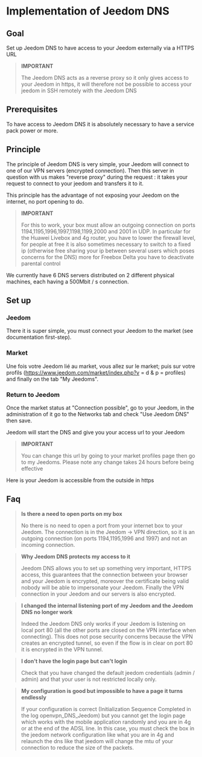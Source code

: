# Implementation of Jeedom DNS

## Goal

Set up Jeedom DNS to have access to your Jeedom externally via a HTTPS URL

> **IMPORTANT**
>
>The Jeedom DNS acts as a reverse proxy so it only gives access to your Jeedom in https, it will therefore not be possible to access your jeedom in SSH remotely with the Jeedom DNS

## Prerequisites

To have access to Jeedom DNS it is absolutely necessary to have a service pack power or more.

## Principle

The principle of Jeedom DNS is very simple, your Jeedom will connect to one of our VPN servers (encrypted connection). Then this server in question with us makes "reverse proxy" during the request : it takes your request to connect to your jeedom and transfers it to it.

This principle has the advantage of not exposing your Jeedom on the internet, no port opening to do.

> **IMPORTANT**
>
> For this to work, your box must allow an outgoing connection on ports 1194,1195,1996,1997,1198,1199,2000 and 2001 in UDP. In particular for the Huawei Livebox and 4g router, you have to lower the firewall level, for people at free it is also sometimes necessary to switch to a fixed ip (otherwise free sharing your ip between several users which poses concerns for the DNS) more for Freebox Delta you have to deactivate parental control

We currently have 6 DNS servers distributed on 2 different physical machines, each having a 500Mbit / s connection. 

## Set up

### Jeedom

There it is super simple, you must connect your Jeedom to the market (see documentation first-step). 

### Market

Une fois votre Jeedom lié au market, vous allez sur le market; puis sur votre profils (https://www.jeedom.com/market/index.php?v = d & p = profiles) and finally on the tab "My Jeedoms".

### Return to Jeedom

Once the market status at "Connection possible", go to your Jeedom, in the administration of it go to the Networks tab and check "Use Jeedom DNS" then save.

Jeedom will start the DNS and give you your access url to your Jeedom

> **IMPORTANT**
>
> You can change this url by going to your market profiles page then go to my Jeedoms. Please note any change takes 24 hours before being effective

Here is your Jeedom is accessible from the outside in https

## Faq

> **Is there a need to open ports on my box**
>
> No there is no need to open a port from your internet box to your Jeedom. The connection is in the Jeedom -> VPN direction, so it is an outgoing connection (on ports 1194,1195,1996 and 1997) and not an incoming connection.

> **Why Jeedom DNS protects my access to it**
>
> Jeedom DNS allows you to set up something very important, HTTPS access, this guarantees that the connection between your browser and your Jeedom is encrypted, moreover the certificate being valid nobody will be able to impersonate your Jeedom. Finally the VPN connection in your Jeedom and our servers is also encrypted.

> **I changed the internal listening port of my Jeedom and the Jeedom DNS no longer work**
>
> Indeed the Jeedom DNS only works if your Jeedom is listening on local port 80 (all the other ports are closed on the VPN interface when connecting). This does not pose security concerns because the VPN creates an encrypted tunnel, so even if the flow is in clear on port 80 it is encrypted in the VPN tunnel.

> **I don't have the login page but can't login**
>
> Check that you have changed the default jeedom credentials (admin / admin) and that your user is not restricted locally only.

> **My configuration is good but impossible to have a page it turns endlessly**
>
> If your configuration is correct (Initialization Sequence Completed in the log openvpn_DNS_Jeedom) but you cannot get the login page which works with the mobile application randomly and you are in 4g or at the end of the ADSL line. In this case, you must check the box in the jeedom network configuration like what you are in 4g and relaunch the dns like that jeedom will change the mtu of your connection to reduce the size of the packets.
